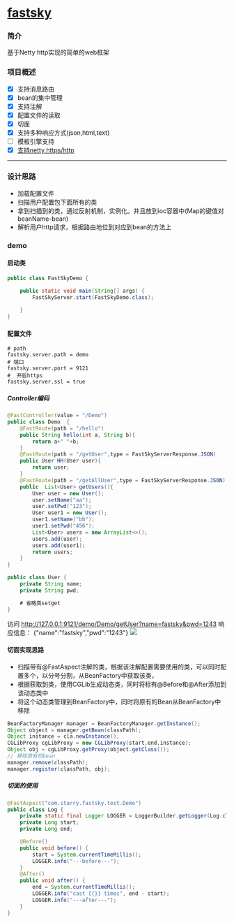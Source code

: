 # [fastsky](https://starryfei.github.io/fastsky-http/ "fastsky")

### 简介
基于Netty http实现的简单的web框架

### 项目概述
- [x] 支持消息路由
- [x] bean的集中管理
- [x] 支持注解
- [x] 配置文件的读取
- [x] 切面
- [x] 支持多种响应方式(json,html,text)
- [ ] 模板引擎支持
- [x] [支持netty https/http](https://www.zuoyanyouwu.com/2017/01/netty-ssl-using-and-analyze/)

------------

### 设计思路
- 加载配置文件
- 扫描用户配置包下面所有的类
- 拿到扫描到的类，通过反射机制，实例化。并且放到ioc容器中(Map的键值对  beanName-bean)
- 解析用户http请求，根据路由地位到对应到bean的方法上

### demo
#### 启动类
```java
public class FastSkyDemo {
    
    public static void main(String[] args) {
        FastSkyServer.start(FastSkyDemo.class);

    }
}
```
#### 配置文件
```properties
# path
fastsky.server.path = demo
# 端口
fastsky.server.port = 9121
#  开启https
fastsky.server.ssl = true
```

##### Controller编码
```java
@FastController(value = "/Demo")
public class Demo  {
    @FastRoute(path = "/hello")
    public String hello(int a, String b){
        return a+" "+b;
    }
    @FastRoute(path = "/getUser",type = FastSkyServerResponse.JSON)
    public User HH(User user){
        return user;
    }
    @FastRoute(path = "/getAllUser",type = FastSkyServerResponse.JSON)
    public  List<User> getUsers(){
        User user = new User();
        user.setName("aa");
        user.setPwd("123");
        User user1 = new User();
        user1.setName("bb");
        user1.setPwd("456");
        List<User> users = new ArrayList<>();
        users.add(user);
        users.add(user1);
        return users;
    }
}

public class User {
    private String name;
    private String pwd;

    # 省略类setget 
}
```
访问 http://127.0.0.1:9121/demo/Demo/getUser?name=fastsky&pwd=1243
响应信息： {"name":"fastsky","pwd":"1243"}
[![](响应)](https://github.com/starryfei/fastsky/img/http.png)
#### 切面实现思路
- 扫描带有@FastAspect注解的类，根据该注解配置需要使用的类，可以同时配置多个，以分号分割，从BeanFactory中获取该类，
- 根据获取到类，使用CGLib生成动态类，同时将标有@Before和@After添加到该动态类中
- 将这个动态类管理到BeanFactory中，同时将原有的Bean从BeanFactory中移除

```java
BeanFactoryManager manager = BeanFactoryManager.getInstance();
Object object = manager.getBean(classPath);
Object instance = cla.newInstance();
CGLibProxy cgLibProxy = new CGLibProxy(start,end,instance);
Object obj = cgLibProxy.getProxy(object.getClass());
// 移除原有的bean
manager.remove(classPath);
manager.register(classPath, obj);
```
##### 切面的使用
```java
@FastAspect("com.starry.fastsky.test.Demo")
public class Log {
    private static final Logger LOGGER = LoggerBuilder.getLogger(Log.class);
    private Long start;
    private Long end;

    @Before()
    public void before() {
        start = System.currentTimeMillis();
        LOGGER.info("---before---");
    }
    @After()
    public void after() {
        end = System.currentTimeMillis();
        LOGGER.info("cast [{}] times", end - start);
        LOGGER.info("---after---");
    }
}

```
